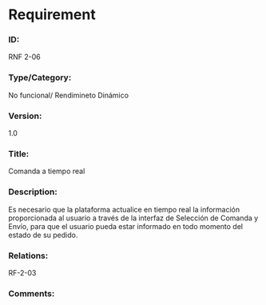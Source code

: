 # Requirement
### ID: 
RNF 2-06

### Type/Category: 
No funcional/ Rendimineto Dinámico 
 
### Version:
1.0

### Title:
Comanda a tiempo real

### Description:
Es necesario que la plataforma actualice en tiempo real la información proporcionada al usuario a través de la interfaz de Selección de Comanda y Envío, para que el usuario pueda estar informado en todo momento del estado de su pedido. 
### Relations:
RF-2-03

### Comments:
